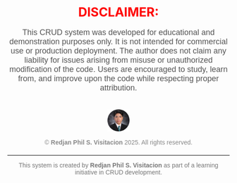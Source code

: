 <h1 align="center">
  <span style="color: red; font-weight: bold;">DISCLAIMER:</span>
</h1>

<p align="center" style="font-size: 18px; font-family: Arial, sans-serif; color: #555;">
  This CRUD system was developed for educational and demonstration purposes only. It is not intended for commercial use or production deployment. 
  The author does not claim any liability for issues arising from misuse or unauthorized modification of the code. 
  Users are encouraged to study, learn from, and improve upon the code while respecting proper attribution.
</p>

<!-- Logo Image -->
<div align="center">
  <img class="headP hlogo" src="img/profile.png" alt="use data to see photos" style="max-width: 50px; margin-top: 20px;">
</div>

<!-- Footer -->
<p align="center" style="font-size: 14px; color: #888; font-family: Arial, sans-serif;">
  &copy; <strong>Redjan Phil S. Visitacion</strong> 2025. All rights reserved.
</p>

<hr style="border: 0; border-top: 1px solid #ccc; margin-top: 20px;">

<p align="center" style="font-size: 14px; color: #777; font-family: Arial, sans-serif;">
  This system is created by <strong>Redjan Phil S. Visitacion</strong> as part of a learning initiative in CRUD development.
</p>
